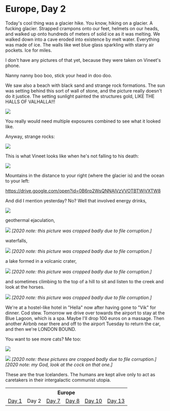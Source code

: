 Europe, Day 2
=============
Today's cool thing was a glacier hike. You know, hiking on a glacier. A
fucking glacier. Strapped crampons onto our feet, helmets on our heads, and
walked up onto hundreds of meters of solid ice as it was melting. We walked
down into a cave eroded into existence by melt water. Everything was made of
ice. The walls like wet blue glass sparkling with starry air pockets. Ice
for miles. 

I don't have any pictures of that yet, because they were taken on Vineet's
phone.

Nanny nanny boo boo, stick your head in doo doo.

We saw also a beach with black sand and strange rock formations. The sun was
setting behind this sort of wall of stone, and the picture really doesn't do
it justice. The setting sunlight painted the structures gold, LIKE THE HALLS
OF VALHALLA!!!

![](../site/europe2-1_small.jpg) 

You really would need multiple exposures combined to see what it looked
like.

Anyway, strange rocks:

![](../site/europe2-2_small.jpg) 

This is what Vineet looks like when he's not falling to his death:

![](../site/europe2-3_small.jpg)

Mountains in the distance to your right (where the glacier is) and the ocean
to your left:

https://drive.google.com/open?id=0B6rp2WsQNNAlVzVVOTBTWjVXTW8

And did I mention yesterday? No? Well that involved energy drinks,

![](../site/europe2-4_small.jpg) 

geothermal ejaculation,
 
![](../site/europe2-5_small.jpg)
*\[2020 note: this picture was cropped badly due to file corruption.\]* 

waterfalls,

![](../site/europe2-6_small.jpg)
*\[2020 note: this picture was cropped badly due to file corruption.\]* 

a lake formed in a volcanic crater,

![](../site/europe2-7_small.jpg)
*\[2020 note: this picture was cropped badly due to file corruption.\]* 

and sometimes climbing to the top of a hill to sit and listen to the creek
and look at the horses.

![](../site/europe2-8_small.jpg)
*\[2020 note: this picture was cropped badly due to file corruption.\]* 
 
We're at a hostel-like hotel in "Hella" now after having gone to "Vik" for
dinner. Cod stew. Tomorrow we drive over towards the airport to stay at the
Blue Lagoon, which is a spa. Maybe I'll drop 100 euros on a massage. Then
another Airbnb near there and off to the airport Tuesday to return the car,
and then we're LONDON BOUND.

You want to see more cats? Me too:

![](../site/europe2-9_small.jpg)

![](../site/europe2-10_small.jpg)
*\[2020 note: these pictures are cropped badly due to file corruption.\]* <br/>
*\[2020 note: my God, look at the cock on that one.\]* 

These are the true Icelanders. The humans are kept alive only to act as
caretakers in their intergalactic communist utopia.

<table class="series">
  <tr><th colspan="6">Europe</th></tr>
  <tr>
    <td><a href="../site/europe1.html">Day 1</a></td>
    <td>Day 2</td>
    <td><a href="../site/europe7.html">Day 7</a></td>
    <td><a href="../site/europe8.html">Day 8</a></td>
    <td><a href="../site/europe10.html">Day 10</a></td>
    <td><a href="../site/europe13.html">Day 13</a></td>
  </tr>
</table>
